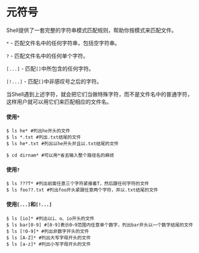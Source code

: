 # 元符号

Shell提供了一套完整的字符串模式匹配规则，帮助你按模式来匹配文件。

`*` - 匹配文件名中的任何字符串，包括空字符串。

`?` - 匹配文件名中的任何单个字符。

`[...]` - 匹配`[]`中所包含的任何字符。

`[!...]` - 匹配`[]`中非感叹号之后的字符。

当Shell遇到上述字符，就会把它们当做特殊字符，而不是文件名中的普通字符，这样用户就可以用它们来匹配相应的文件名。

#### 使用`*`

```shell 
$ ls he* #列出he开头的文件
$ ls *.txt #列出.txt结尾的文件
$ ls he*.txt #列出以he开头并且以.txt结尾的文件

$ cd dirnam* #可以用*省去输入整个路径名的麻烦
```

#### 使用`?`

```shell
$ ls ???T* #列出前面任意三个字符紧接着T，然后跟任何字符的文件
$ ls foo??.txt #列出foo开头紧跟任意两个字符，并以.txt结尾的文件
```

#### 使用`[...]`和`[!...]`

```shell
$ ls [io]* #列出以i、o、io开头的文件
$ ls bar[0-9] #[0-9]表示0~9范围内任意单个数字，列出bar开头以一个数字结尾的文件
$ ls [!0-9]* #列出非数字开头的文件
$ ls [A-Z]* #列出大写字母开头的文件
$ ls [a-z]* #列出小写字母开头的文件
```


